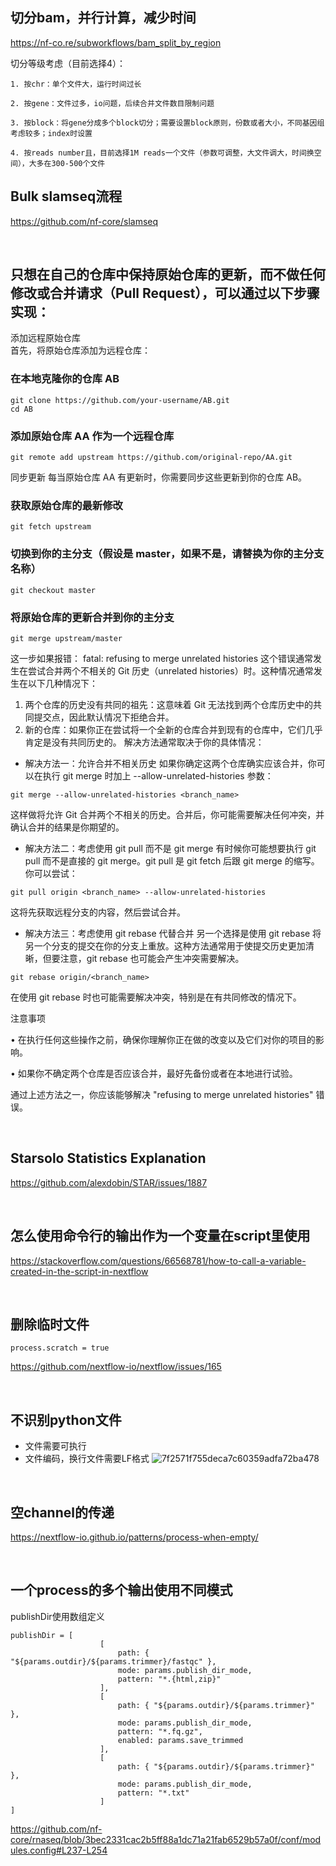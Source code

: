 ## 切分bam，并行计算，减少时间
 https://nf-co.re/subworkflows/bam_split_by_region
 
切分等级考虑（目前选择4）：

	1. 按chr：单个文件大，运行时间过长
 
	2. 按gene：文件过多，io问题，后续合并文件数目限制问题
 
	3. 按block：将gene分成多个block切分；需要设置block原则，份数或者大小，不同基因组考虑较多；index时设置
 
	4. 按reads number且，目前选择1M reads一个文件（参数可调整，大文件调大，时间换空间），大多在300-500个文件


## Bulk slamseq流程
https://github.com/nf-core/slamseq

</br>


## 只想在自己的仓库中保持原始仓库的更新，而不做任何修改或合并请求（Pull Request），可以通过以下步骤实现：
添加远程原始仓库</br>
首先，将原始仓库添加为远程仓库：

### 在本地克隆你的仓库 AB
```
git clone https://github.com/your-username/AB.git
cd AB
```

### 添加原始仓库 AA 作为一个远程仓库
`git remote add upstream https://github.com/original-repo/AA.git`

同步更新
每当原始仓库 AA 有更新时，你需要同步这些更新到你的仓库 AB。

### 获取原始仓库的最新修改
`git fetch upstream`

### 切换到你的主分支（假设是 master，如果不是，请替换为你的主分支名称）
`git checkout master`

### 将原始仓库的更新合并到你的主分支
`git merge upstream/master`

这一步如果报错：
fatal: refusing to merge unrelated histories
这个错误通常发生在尝试合并两个不相关的 Git 历史（unrelated histories）时。这种情况通常发生在以下几种情况下：
1. 两个仓库的历史没有共同的祖先：这意味着 Git 无法找到两个仓库历史中的共同提交点，因此默认情况下拒绝合并。
2. 新的仓库：如果你正在尝试将一个全新的仓库合并到现有的仓库中，它们几乎肯定是没有共同历史的。
解决方法通常取决于你的具体情况：
- 解决方法一：允许合并不相关历史
如果你确定这两个仓库确实应该合并，你可以在执行 git merge 时加上 --allow-unrelated-histories 参数：

`git merge --allow-unrelated-histories <branch_name>`

这样做将允许 Git 合并两个不相关的历史。合并后，你可能需要解决任何冲突，并确认合并的结果是你期望的。

- 解决方法二：考虑使用 git pull 而不是 git merge
有时候你可能想要执行 git pull 而不是直接的 git merge。git pull 是 git fetch 后跟 git merge 的缩写。你可以尝试：

`git pull origin <branch_name> --allow-unrelated-histories`

这将先获取远程分支的内容，然后尝试合并。

- 解决方法三：考虑使用 git rebase 代替合并
另一个选择是使用 git rebase 将另一个分支的提交在你的分支上重放。这种方法通常用于使提交历史更加清晰，但要注意，git rebase 也可能会产生冲突需要解决。

`git rebase origin/<branch_name>`

在使用 git rebase 时也可能需要解决冲突，特别是在有共同修改的情况下。

注意事项

• 在执行任何这些操作之前，确保你理解你正在做的改变以及它们对你的项目的影响。

• 如果你不确定两个仓库是否应该合并，最好先备份或者在本地进行试验。

通过上述方法之一，你应该能够解决 "refusing to merge unrelated histories" 错误。






</br>

## Starsolo Statistics Explanation
https://github.com/alexdobin/STAR/issues/1887


</br>

## 怎么使用命令行的输出作为一个变量在script里使用

https://stackoverflow.com/questions/66568781/how-to-call-a-variable-created-in-the-script-in-nextflow


</br>

## 删除临时文件
`process.scratch = true`

https://github.com/nextflow-io/nextflow/issues/165


</br>

## 不识别python文件
- 文件需要可执行
- 文件编码，换行文件需要LF格式
![7f2571f755deca7c60359adfa72ba478](https://github.com/user-attachments/assets/d5921500-a745-4dcf-94ea-b6019cbec6b4)

</br>

## 空channel的传递
https://nextflow-io.github.io/patterns/process-when-empty/

</br>

## 一个process的多个输出使用不同模式
publishDir使用数组定义
```
publishDir = [
                    [
                        path: { "${params.outdir}/${params.trimmer}/fastqc" },
                        mode: params.publish_dir_mode,
                        pattern: "*.{html,zip}"
                    ],
                    [
                        path: { "${params.outdir}/${params.trimmer}" },
                        mode: params.publish_dir_mode,
                        pattern: "*.fq.gz",
                        enabled: params.save_trimmed
                    ],
                    [
                        path: { "${params.outdir}/${params.trimmer}" },
                        mode: params.publish_dir_mode,
                        pattern: "*.txt"
                    ]
]
```
https://github.com/nf-core/rnaseq/blob/3bec2331cac2b5ff88a1dc71a21fab6529b57a0f/conf/modules.config#L237-L254
